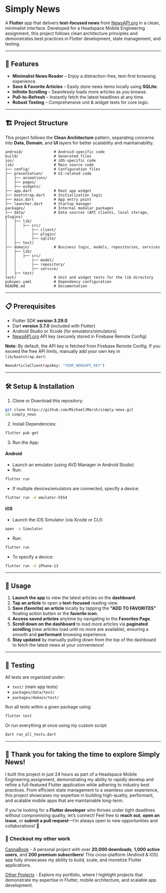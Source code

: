 # Simply News

A **Flutter** app that delivers **text-focused news** from [NewsAPI.org](https://newsapi.org) in a clean, minimalist interface. Developed for a Headspace Mobile Engineering assignment, this project follows clean architecture principles and demonstrates best practices in Flutter development, state management, and testing.

---

## 📌 Features

- **Minimalist News Reader** – Enjoy a distraction-free, text-first browsing experience.
- **Save & Favorite Articles** – Easily store news items locally using **SQLite**.
- **Infinite Scrolling** – Seamlessly loads more articles as you browse.
- **Pull-to-Refresh** – Instantly fetch the latest headlines at any time.
- **Robust Testing** – Comprehensive unit & widget tests for core logic.

---

## 🏗 Project Structure

This project follows the **Clean Architecture** pattern, separating concerns into **Data**, **Domain**, and **UI** layers for better scalability and maintainability.

```plaintext
android/              # Android-specific code
build/                # Generated files
ios/                  # iOS-specific code
lib/                  # Main source code
├── config/           # Configuration files
├── presentation/     # UI-related code
│   ├── animations/
│   ├── pages/
│   ├── widgets/
├── app.dart          # Root app widget
├── bootstrap.dart    # Initialization logic
├── main.dart         # App entry point
├── launcher.dart     # Startup manager
packages/             # Internal modular packages
├── data/             # Data sources (API clients, local storage, plugins)
│   ├── lib/
│   │   ├── src/
│   │       ├── client/
│   │       ├── plugin/
│   │       ├── sqlite/
│   ├── test/
├── domain/           # Business logic, models, repositories, services
│   ├── lib/
│   │   ├── src/
│   │       ├── model/
│   │       ├── repository/
│   │       ├── service/
│   ├── test/
test/                 # Unit and widget tests for the lib directory
pubspec.yaml          # Dependency configuration
README.md             # Documentation
```

---

## 📋 Prerequisites

- Flutter SDK **version 3.29.0**
- Dart **version 3.7.0** (included with Flutter)
- Android Studio or Xcode (for emulators/simulators)
- [NewsAPI.org](https://newsapi.org) API key (securely stored in Firebase Remote Config)

**Note:** By default, the API key is fetched from Firebase Remote Config. If you exceed the free API limits, manually add your own key in `lib/bootstrap.dart`:

```bash
NewsArticleClient(apiKey: "YOUR_NEWSAPI_KEY")
```

---

## 🛠 Setup & Installation

1. Clone or Download this repository:

```bash
git clone https://github.com/MichaelJMarsh/simply-news.git
cd simply_news
```

2. Install Dependencies:

```bash
flutter pub get
```

3. Run the App:

#### Android

- Launch an emulator (using AVD Manager in Android Studio)
- Run:

```bash
flutter run
```

- If multiple devices/emulators are connected, specify a device:

```bash
flutter run -d emulator-5554
```

#### iOS

- Launch the iOS Simulator (via Xcode or CLI):

```bash
open -a Simulator
```

- Run:

```bash
flutter run
```

- To specify a device:

```bash
flutter run -d iPhone-13
```

---

## 📱 Usage

1. **Launch the app** to view the latest articles on the **dashboard**.
2. **Tap an article** to open a **text-focused** reading view.
3. **Save (favorite) an article** locally by tapping the **"ADD TO FAVORITES"** floating action button or the **favorite icon**.
4. **Access saved articles** anytime by navigating to the **Favorites Page**.
5. **Scroll down on the dashboard** to load more articles via **paginated scrolling** (new articles load until no more are available), ensuring a smooth and **performant** browsing experience.
6. **Stay updated** by manually pulling down from the top of the dashboard to fetch the latest news at your convenience!

---

## 🧪 Testing

All tests are organized under:

- `test/` (main app tests)
- `packages/data/test/`
- `packages/domain/test/`

Run all tests within a given package using:

```bash
flutter test
```

Or run everything at once using my custom script:

```bash
dart run_all_tests.dart
```

---

## 🙌 Thank you for taking the time to explore Simply News!

I built this project in just 24 hours as part of a Headspace Mobile Engineering assignment, demonstrating my ability to rapidly develop and refine a full-featured Flutter application while adhering to industry best practices. From efficient state management to a seamless user experience, this project showcases my expertise in building high-quality, performant, and scalable mobile apps that are maintainable long-term.

If you’re looking for a **Flutter developer** who thrives under tight deadlines without compromising quality, let’s connect! Feel free to **reach out**, **open an issue**, or **submit a pull request**—I’m always open to new opportunities and collaborations! 🚀

### 🔗 Checkout my other work

[CannaBook](https://cannabook.tech) - A personal project with over **20,000 downloads**, **1,000 active users**, and **200 premium subscribers**! This cross-platform (Android & iOS) app fully showcases my ability to build, scale, and monetize Flutter applications.

[Other Projects](https://www.linkedin.com/in/michaelmarsh993/details/projects/) - Explore my portfolio, where I highlight projects that demonstrate my expertise in Flutter, mobile architecture, and scalable app development.
